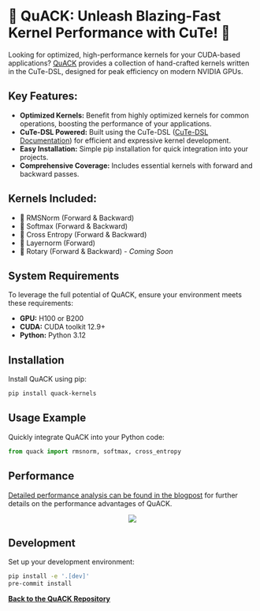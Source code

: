 # 🦆 QuACK: Unleash Blazing-Fast Kernel Performance with CuTe! 🦆

Looking for optimized, high-performance kernels for your CUDA-based applications? [QuACK](https://github.com/Dao-AILab/quack) provides a collection of hand-crafted kernels written in the CuTe-DSL, designed for peak efficiency on modern NVIDIA GPUs.

## Key Features:

*   **Optimized Kernels:**  Benefit from highly optimized kernels for common operations, boosting the performance of your applications.
*   **CuTe-DSL Powered:** Built using the CuTe-DSL ([CuTe-DSL Documentation](https://docs.nvidia.com/cutlass/media/docs/pythonDSL/cute_dsl_general/dsl_introduction.html)) for efficient and expressive kernel development.
*   **Easy Installation:** Simple pip installation for quick integration into your projects.
*   **Comprehensive Coverage:** Includes essential kernels with forward and backward passes.

## Kernels Included:

*   🦆 RMSNorm (Forward & Backward)
*   🦆 Softmax (Forward & Backward)
*   🦆 Cross Entropy (Forward & Backward)
*   🦆 Layernorm (Forward)
*   🦆 Rotary (Forward & Backward) - *Coming Soon*

## System Requirements

To leverage the full potential of QuACK, ensure your environment meets these requirements:

*   **GPU:** H100 or B200
*   **CUDA:** CUDA toolkit 12.9+
*   **Python:** Python 3.12

## Installation

Install QuACK using pip:

```bash
pip install quack-kernels
```

## Usage Example

Quickly integrate QuACK into your Python code:

```python
from quack import rmsnorm, softmax, cross_entropy
```

## Performance

[Detailed performance analysis can be found in the blogpost](media/2025-07-10-membound-sol.md) for further details on the performance advantages of QuACK.

<div align="center">
<figure>
  <img
  src="media/bf16_kernel_benchmarks_single_row.svg"
  >
</figure>
</div>

## Development

Set up your development environment:

```bash
pip install -e '.[dev]'
pre-commit install
```

**[Back to the QuACK Repository](https://github.com/Dao-AILab/quack)**